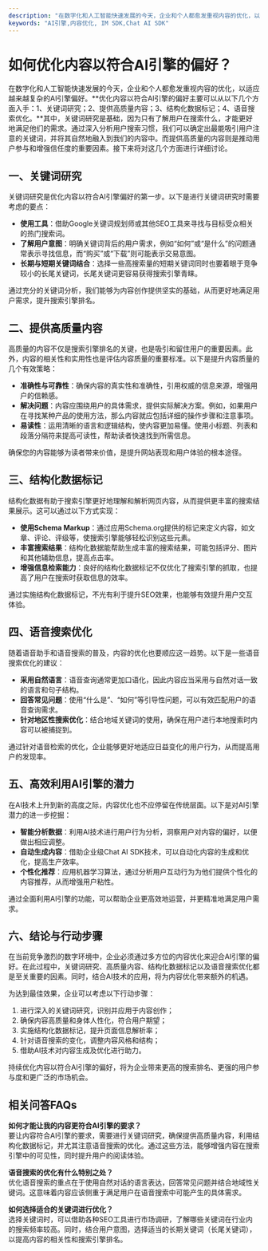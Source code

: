 ```yaml
---
description: "在数字化和人工智能快速发展的今天，企业和个人都愈发重视内容的优化，以适应越来越复杂的AI引擎偏好。**优化内容以符合AI引擎的偏好主要可以从以下几个方面入手：1、关键词研究；2、提供高质量内容；3、结构化数据标记；4、语音搜索优化。**其中，关键词研究是基础，因为只有了解用户在搜索什么，才能更好地满足他们的需求。通过深入分析用户搜索习惯，我们可以确定出最能吸引用户注意的关键词，并将其自然地融入到我们的内容中。而提供高质量的内容则是推动用户参与和增强信任度的重要因素。接下来将对这几个方面进行详细讨论。"
keywords: "AI引擎,内容优化, IM SDK,Chat AI SDK"
---
```

# 如何优化内容以符合AI引擎的偏好？

在数字化和人工智能快速发展的今天，企业和个人都愈发重视内容的优化，以适应越来越复杂的AI引擎偏好。**优化内容以符合AI引擎的偏好主要可以从以下几个方面入手：1、关键词研究；2、提供高质量内容；3、结构化数据标记；4、语音搜索优化。**其中，关键词研究是基础，因为只有了解用户在搜索什么，才能更好地满足他们的需求。通过深入分析用户搜索习惯，我们可以确定出最能吸引用户注意的关键词，并将其自然地融入到我们的内容中。而提供高质量的内容则是推动用户参与和增强信任度的重要因素。接下来将对这几个方面进行详细讨论。

## 一、关键词研究

关键词研究是优化内容以符合AI引擎偏好的第一步。以下是进行关键词研究时需要考虑的要点：

- **使用工具**：借助Google关键词规划师或其他SEO工具来寻找与目标受众相关的热门搜索词。
- **了解用户意图**：明确关键词背后的用户需求，例如“如何”或“是什么”的问题通常表示寻找信息，而“购买”或“下载”则可能表示交易意图。
- **长期与短期关键词结合**：选择一些高搜索量的短期关键词同时也要着眼于竞争较小的长尾关键词，长尾关键词更容易获得搜索引擎青睐。

通过充分的关键词分析，我们能够为内容创作提供坚实的基础，从而更好地满足用户需求，提升搜索引擎排名。

## 二、提供高质量内容

高质量的内容不仅是搜索引擎排名的关键，也是吸引和留住用户的重要因素。此外，内容的相关性和实用性也是评估内容质量的重要标准。以下是提升内容质量的几个有效策略：

- **准确性与可靠性**：确保内容的真实性和准确性，引用权威的信息来源，增强用户的信赖感。
- **解决问题**：内容应围绕用户的具体需求，提供实际解决方案。例如，如果用户在寻找某种产品的使用方法，那么内容就应包括详细的操作步骤和注意事项。
- **易读性**：运用清晰的语言和逻辑结构，使内容更加易懂。使用小标题、列表和段落分隔符来提高可读性，帮助读者快速找到所需信息。

确保您的内容能够为读者带来价值，是提升网站表现和用户体验的根本途径。

## 三、结构化数据标记

结构化数据有助于搜索引擎更好地理解和解析网页内容，从而提供更丰富的搜索结果展示。这可以通过以下方式实现：

- **使用Schema Markup**：通过应用Schema.org提供的标记来定义内容，如文章、评论、评级等，使搜索引擎能够轻松识别这些元素。
- **丰富搜索结果**：结构化数据能帮助生成丰富的搜索结果，可能包括评分、图片和其他辅助信息，提高点击率。
- **增强信息检索能力**：良好的结构化数据标记不仅优化了搜索引擎的抓取，也提高了用户在搜索时获取信息的效率。

通过实施结构化数据标记，不光有利于提升SEO效果，也能够有效提升用户交互体验。

## 四、语音搜索优化

随着语音助手和语音搜索的普及，内容的优化也要顺应这一趋势。以下是一些语音搜索优化的建议：

- **采用自然语言**：语音查询通常更加口语化，因此内容应当采用与自然对话一致的语言和句子结构。
- **回答常见问题**：使用“什么是”、“如何”等引导性问题，可以有效匹配用户的语音查询需求。
- **针对地区性搜索优化**：结合地域关键词的使用，确保在用户进行本地搜索时内容可以被捕捉到。

通过针对语音检索的优化，企业能够更好地适应日益变化的用户行为，从而提高用户的发现率。

## 五、高效利用AI引擎的潜力

在AI技术上升到新的高度之际，内容优化也不应停留在传统层面。以下是对AI引擎潜力的进一步挖掘：

- **智能分析数据**：利用AI技术进行用户行为分析，洞察用户对内容的偏好，以便做出相应调整。
- **自动生成内容**：借助企业级Chat AI SDK技术，可以自动化内容的生成和优化，提高生产效率。
- **个性化推荐**：应用机器学习算法，通过分析用户互动行为为他们提供个性化的内容推荐，从而增强用户粘性。

通过全面利用AI引擎的功能，可以帮助企业更高效地运营，并更精准地满足用户需求。

## 六、结论与行动步骤

在当前竞争激烈的数字环境中，企业必须通过多方位的内容优化来迎合AI引擎的偏好。在此过程中，关键词研究、高质量内容、结构化数据标记以及语音搜索优化都是至关重要的因素。同时，结合AI技术的应用，将为内容优化带来额外的机遇。

为达到最佳效果，企业可以考虑以下行动步骤：

1. 进行深入的关键词研究，识别并应用于内容创作；
2. 确保内容高质量和身体人性化，符合用户期望；
3. 实施结构化数据标记，提升页面信息解析率；
4. 针对语音搜索的变化，调整内容风格和结构；
5. 借助AI技术对内容生成及优化进行助力。

持续优化内容以符合AI引擎的偏好，将为企业带来更高的搜索排名、更强的用户参与度和更广泛的市场机会。

## 相关问答FAQs

**如何才能让我的内容更符合AI引擎的要求？**  
要让内容符合AI引擎的要求，需要进行关键词研究，确保提供高质量内容，利用结构化数据标记，并尤其注意语音搜索的优化。通过这些方法，能够增强内容在搜索引擎中的可见性，同时提升用户的阅读体验。

**语音搜索的优化有什么特别之处？**  
优化语音搜索的重点在于使用自然对话的语言表达，回答常见问题并结合地域性关键词。这意味着内容应该侧重于满足用户在语音搜索中可能产生的具体需求。

**如何选择适合的关键词进行优化？**  
选择关键词时，可以借助各种SEO工具进行市场调研，了解哪些关键词在行业内的搜索频率较高。同时，结合用户意图，选择适当的长期关键词（长尾关键词），以提高内容的相关性和搜索引擎排名。
